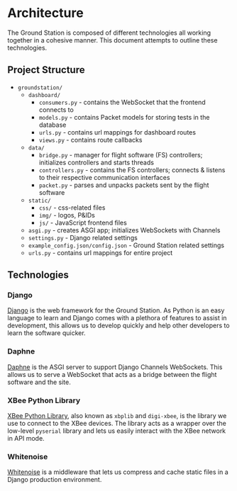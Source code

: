 # Architecture

The Ground Station is composed of different technologies all working together in a cohesive manner. This document attempts to outline these technologies.

## Project Structure

- `groundstation/`
  - `dashboard/`
    - `consumers.py` - contains the WebSocket that the frontend connects to
    - `models.py` - contains Packet models for storing tests in the database
    - `urls.py` - contains url mappings for dashboard routes
    - `views.py` - contains route callbacks
  - `data/`
    - `bridge.py` - manager for flight software (FS) controllers; initializes controllers and starts threads
    - `controllers.py` - contains the FS controllers; connects & listens to their respective communication interfaces
    - `packet.py` - parses and unpacks packets sent by the flight software
  - `static/`
    - `css/` - css-related files 
    - `img/` - logos, P&IDs
    - `js/` - JavaScript frontend files
  - `asgi.py` - creates ASGI app; initializes WebSockets with Channels
  - `settings.py` - Django related settings
  - `example_config.json/config.json` - Ground Station related settings
  - `urls.py` - contains url mappings for entire project

## Technologies 

### Django

[Django](https://www.djangoproject.com/) is the web framework for the Ground Station. As Python is an easy language to learn and Django comes with a plethora of features to assist in development, this allows us to develop quickly and help other developers to learn the software quicker.

### Daphne

[Daphne](https://github.com/django/daphne) is the ASGI server to support Django Channels WebSockets. This allows us to serve a WebSocket that acts as a bridge between the flight software and the site. 

### XBee Python Library

[XBee Python Library](https://xbplib.readthedocs.io/en/latest/), also known as `xbplib` and `digi-xbee`, is the library we use to connect to the XBee devices. The library acts as a wrapper over the low-level `pyserial` library and lets us easily interact with the XBee network in API mode.

### Whitenoise

[Whitenoise](https://whitenoise.readthedocs.io/en/stable/index.html) is a middleware that lets us compress and cache static files in a Django production environment.